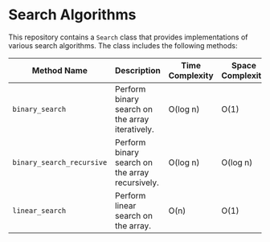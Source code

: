 # Search Algorithms

This repository contains a `Search` class that provides implementations of various search algorithms. The class includes the following methods:

| Method Name                | Description                                                     | Time Complexity    | Space Complexity   |
|---------------------------|------------------------------------------------------------------|--------------------|--------------------|
| `binary_search`            | Perform binary search on the array iteratively.                 | O(log n)            | O(1)              |
| `binary_search_recursive`  | Perform binary search on the array recursively.                 | O(log n)            | O(log n)          |
| `linear_search`            | Perform linear search on the array.                             | O(n)                | O(1)              |

